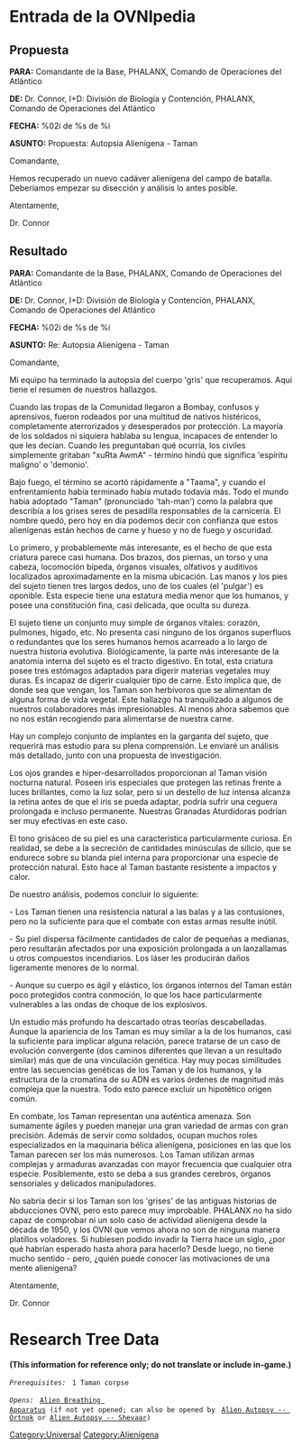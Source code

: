 # Entrada de la OVNIpedia

## Propuesta

**PARA:** Comandante de la Base, PHALANX, Comando de Operaciones del
Atlántico

**DE:** Dr. Connor, I+D: División de Biología y Contención, PHALANX,
Comando de Operaciones del Atlántico

**FECHA:** %02i de %s de %i

**ASUNTO:** Propuesta: Autopsia Alienígena - Taman

Comandante,

Hemos recuperado un nuevo cadáver alienígena del campo de batalla.
Deberíamos empezar su disección y análisis lo antes posible.

Atentamente,

Dr. Connor

## Resultado

**PARA:** Comandante de la Base, PHALANX, Comando de Operaciones del
Atlántico

**DE:** Dr. Connor, I+D: División de Biología y Contención, PHALANX,
Comando de Operaciones del Atlántico

**FECHA:** %02i de %s de %i

**ASUNTO:** Re: Autopsia Alienígena - Taman

Comandante,

Mi equipo ha terminado la autopsia del cuerpo 'gris' que recuperamos.
Aquí tiene el resumen de nuestros hallazgos.

Cuando las tropas de la Comunidad llegaron a Bombay, confusos y
aprensivos, fueron rodeados por una multitud de nativos histéricos,
completamente aterrorizados y desesperados por protección. La mayoría de
los soldados ni siquiera hablaba su lengua, incapaces de entender lo que
les decían. Cuando les preguntaban qué ocurría, los civiles simplemente
gritaban "xuRta AwmA" - término hindú que significa 'espíritu maligno' o
'demonio'.

Bajo fuego, el término se acortó rápidamente a "Taama", y cuando el
enfrentamiento había terminado había mutado todavía más. Todo el mundo
había adoptado "Taman" (pronunciado 'tah-man') como la palabra que
describía a los grises seres de pesadilla responsables de la carnicería.
El nombre quedó, pero hoy en día podemos decir con confianza que estos
alienígenas están hechos de carne y hueso y no de fuego y oscuridad.

Lo primero, y probablemente más interesante, es el hecho de que esta
criatura parece casi humana. Dos brazos, dos piernas, un torso y una
cabeza, locomoción bípeda, órganos visuales, olfativos y auditivos
localizados aproximadamente en la misma ubicación. Las manos y los pies
del sujeto tienen tres largos dedos, uno de los cuales (el 'pulgar') es
oponible. Esta especie tiene una estatura media menor que los humanos, y
posee una constitución fina, casi delicada, que oculta su dureza.

El sujeto tiene un conjunto muy simple de órganos vitales: corazón,
pulmones, hígado, etc. No presenta casi ninguno de los órganos
superfluos o redundantes que los seres humanos hemos acarreado a lo
largo de nuestra historia evolutiva. Biológicamente, la parte más
interesante de la anatomía interna del sujeto es el tracto digestivo. En
total, esta criatura posee tres estómagos adaptados para digerir
materias vegetales muy duras. Es incapaz de digerir cualquier tipo de
carne. Esto implica que, de donde sea que vengan, los Taman son
herbívoros que se alimentan de alguna forma de vida vegetal. Este
hallazgo ha tranquilizado a algunos de nuestros colaboradores más
impresionables. Al menos ahora sabemos que no nos están recogiendo para
alimentarse de nuestra carne.

Hay un complejo conjunto de implantes en la garganta del sujeto, que
requerirá mas estudio para su plena comprensión. Le enviaré un análisis
más detallado, junto con una propuesta de investigación.

Los ojos grandes e hiper-desarrollados proporcionan al Taman visión
nocturna natural. Poseen iris especiales que protegen las retinas frente
a luces brillantes, como la luz solar, pero si un destello de luz
intensa alcanza la retina antes de que el iris se pueda adaptar, podría
sufrir una ceguera prolongada e incluso permanente. Nuestras Granadas
Aturdidoras podrían ser muy efectivas en este caso.

El tono grisáceo de su piel es una característica particularmente
curiosa. En realidad, se debe a la secreción de cantidades minúsculas de
silicio, que se endurece sobre su blanda piel interna para proporcionar
una especie de protección natural. Esto hace al Taman bastante
resistente a impactos y calor.

De nuestro análisis, podemos concluir lo siguiente:

\- Los Taman tienen una resistencia natural a las balas y a las
contusiones, pero no la suficiente para que el combate con estas armas
resulte inútil.

\- Su piel dispersa fácilmente cantidades de calor de pequeñas a
medianas, pero resultarán afectados por una exposición prolongada a un
lanzallamas u otros compuestos incendiarios. Los láser les producirán
daños ligeramente menores de lo normal.

\- Aunque su cuerpo es ágil y elástico, los órganos internos del Taman
están poco protegidos contra conmoción, lo que los hace particularmente
vulnerables a las ondas de choque de los explosivos.

Un estudio más profundo ha descartado otras teorías descabelladas.
Aunque la apariencia de los Taman es muy similar a la de los humanos,
casi la suficiente para implicar alguna relación, parece tratarse de un
caso de evolución convergente (dos caminos diferentes que llevan a un
resultado similar) más que de una vinculación genética. Hay muy pocas
similitudes entre las secuencias genéticas de los Taman y de los
humanos, y la estructura de la cromatina de su ADN es varios órdenes de
magnitud más compleja que la nuestra. Todo esto parece excluir un
hipotético origen común.

En combate, los Taman representan una auténtica amenaza. Son sumamente
ágiles y pueden manejar una gran variedad de armas con gran precisión.
Además de servir como soldados, ocupan muchos roles especializados en la
maquinaria bélica alienígena, posiciones en las que los Taman parecen
ser los más numerosos. Los Taman utilizan armas complejas y armaduras
avanzadas con mayor frecuencia que cualquier otra especie. Posiblemente,
esto se deba a sus grandes cerebros, órganos sensoriales y delicados
manipuladores.

No sabría decir si los Taman son los 'grises' de las antiguas historias
de abducciones OVNI, pero esto parece muy improbable. PHALANX no ha sido
capaz de comprobar ni un solo caso de actividad alienígena desde la
década de 1950, y los OVNI que vemos ahora no son de ninguna manera
platillos voladores. Si hubiesen podido invadir la Tierra hace un siglo,
¿por qué habrían esperado hasta ahora para hacerlo? Desde luego, no
tiene mucho sentido - pero, ¿quién puede conocer las motivaciones de una
mente alienígena?

Atentamente,

Dr. Connor

# Research Tree Data

**(This information for reference only; do not translate or include
in-game.)**

*`Prerequisites:`*
` 1 Taman corpse`

*`Opens:`*
` `[`Alien Breathing Apparatus`](Research/Alien_Breathing_Apparatus "wikilink")` (if not yet opened; can also be opened by`
` `[`Alien Autopsy -- Ortnok`](Aliens/Ortnok "wikilink")` or `[`Alien Autopsy -- Shevaar`](Aliens/Shevaar "wikilink")`)`

[Category:Universal](Category:Universal "wikilink")
[Category:Alienígena](Category:Alienígena "wikilink")